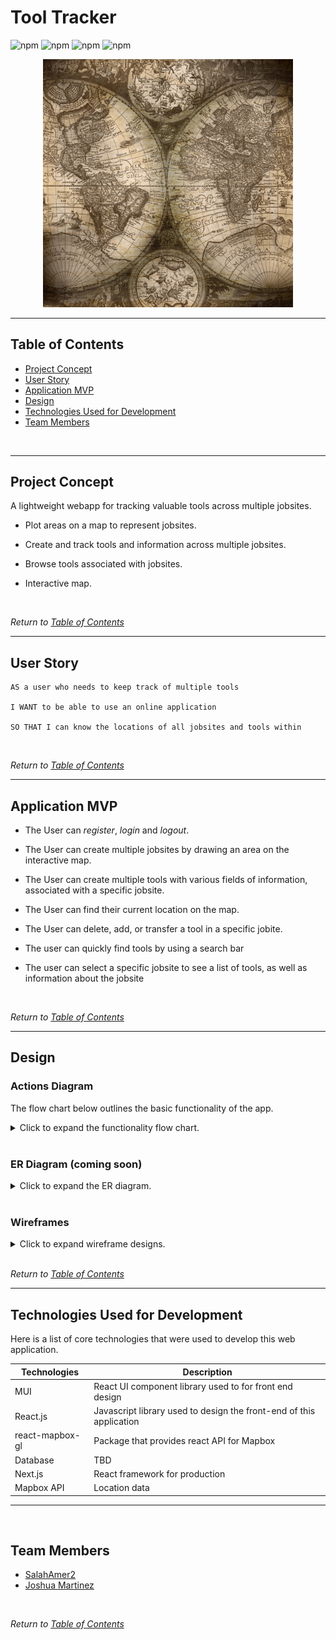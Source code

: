 # Tool Tracker

![npm](https://img.shields.io/badge/Mapbox-API-blue/?&logo=mapbox)
![npm](https://img.shields.io/npm/v/next?color=purple&label=next&logo=next.js)
![npm](https://img.shields.io/npm/v/react-map-gl?label=react-map-gl&logo=react)
![npm](https://img.shields.io/npm/v/@mui/material?label=MUI&logo=material-ui)



<p align="center">
 <img src="images/atlas01.jpg" alt="ui-preview" width="400px">
</p>

---

## Table of Contents

- [Project Concept](#project-concept)
- [User Story](#user-story)
- [Application MVP](#application-mvp)
- [Design](#design)
- [Technologies Used for Development](#technologies-used-for-development)
- [Team Members](#team-members)

<br>

---



## Project Concept

A lightweight webapp for tracking valuable tools across multiple jobsites.

- Plot areas on a map to represent jobsites.

- Create and track tools and information across multiple jobsites.

- Browse tools associated with jobsites.

- Interactive map.

<br>

_Return to [Table of Contents](#table-of-contents)_

---

## User Story

```
AS a user who needs to keep track of multiple tools

I WANT to be able to use an online application

SO THAT I can know the locations of all jobsites and tools within

```

<br>

_Return to [Table of Contents](#table-of-contents)_

---

## Application MVP

- The User can _register_, _login_ and _logout_.

- The User can create multiple jobsites by drawing an area on the interactive map.

- The User can create multiple tools with various fields of information, associated with a specific jobsite.

- The User can find their current location on the map.

- The User can delete, add, or transfer a tool in a specific jobite.

- The user can quickly find tools by using a search bar

- The user can select a specific jobsite to see a list of tools, as well as information about the jobsite

<br>

_Return to [Table of Contents](#table-of-contents)_

---

## Design

### Actions Diagram

The flow chart below outlines the basic functionality of the app.

<details>
  <summary> Click to expand the functionality flow chart.</summary>

![App Flow Chart](./images/tool-tracker-workflow.png)

</details>

<br>

### ER Diagram (coming soon)

<details>
<summary> Click to expand the ER diagram.</summary>
<img src="">
</details>

<br>

### Wireframes


<details>
<summary> Click to expand wireframe designs.</summary>

  <img src="./images/Tool-Tracker-Wireframe.png">

</details>

<br>



_Return to [Table of Contents](#table-of-contents)_

---

## Technologies Used for Development


Here is a list of core technologies that were used to develop this web application.

| Technologies   | Description                                                                                              |
| ------------   | -------------------------------------------------------------------------------------------------------- |
| MUI            | React UI component library used to for front end design                                                  |
| React.js       | Javascript library used to design the front-end of this application                                      |
| react-mapbox-gl| Package that provides react API for Mapbox                                                               |
| Database       | TBD                                                                                                      |
| Next.js        | React framework for production                                                                           |
| Mapbox API     | Location data                                                                                            |

---

<br>

## Team Members

- [SalahAmer2](https://github.com/SalahAmer2)
- [Joshua Martinez](https://github.com/JDMartinez1531)

<br>

_Return to [Table of Contents](#table-of-contents)_